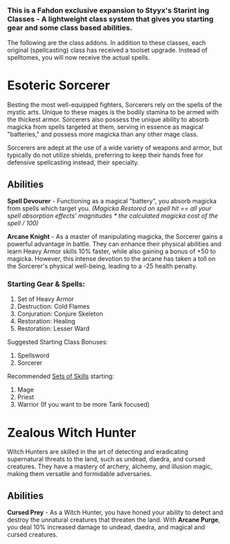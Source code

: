 ### This is a Fahdon exclusive expansion to Styyx's Starint ing Classes - A lightweight class system that gives you starting gear and some class based abilities.

The following are the class addons. In addition to these classes, each original (spellcasting) class has received a toolset upgrade. Instead of spelltomes, you will now receive the actual spells.

# Esoteric Sorcerer
Besting the most well-equipped fighters, Sorcerers rely on the spells of the mystic arts. Unique to these mages is the bodily stamina to be armed with the thickest armor. Sorcerers also possess the unique ability to absorb magicka from spells targeted at them, serving in essence as magical "batteries," and possess more magicka than any other mage class.

Sorcerers are adept at the use of a wide variety of weapons and armor, but typically do not utilize shields, preferring to keep their hands free for defensive spellcasting instead, their specialty.

## Abilities

**Spell Devourer** - Functioning as a magical "battery", you absorb magicka from spells which target you. *(Magicka Restored on spell hit == all your spell absorption effects' magnitudes * the calculated magicka cost of the spell / 100)*

**Arcane Knight** - As a master of manipulating magicka, the Sorcerer gains a powerful advantage in battle. They can enhance their physical abilities and learn Heavy Armor skills 10% faster, while also gaining a bonus of +50 to magicka. However, this intense devotion to the arcane has taken a toll on the Sorcerer's physical well-being, leading to a -25 health penalty.

### Starting Gear & Spells:

1. Set of Heavy Armor
2. Destruction: Cold Flames
3. Conjuration: Conjure Skeleton
4. Restoration: Healing
5. Restoration: Lesser Ward

Suggested Starting Class Bonuses:

1. Spellsword
2. Sorcerer

Recommended [Sets of Skills](https://www.nexusmods.com/skyrimspecialedition/mods/55535) starting:

1. Mage
2. Priest
3. Warrior (If you want to be more Tank focused)


# Zealous Witch Hunter
Witch Hunters are skilled in the art of detecting and eradicating supernatural threats to the land, such as undead, daedra, and cursed creatures. They have a mastery of archery, alchemy, and illusion magic, making them versatile and formidable adversaries.

## Abilities

**Cursed Prey** - As a Witch Hunter, you have honed your ability to detect and destroy the unnatural creatures that threaten the land. With **Arcane Purge**, you deal 10% increased damage to undead, daedra, and magical and cursed creatures.


